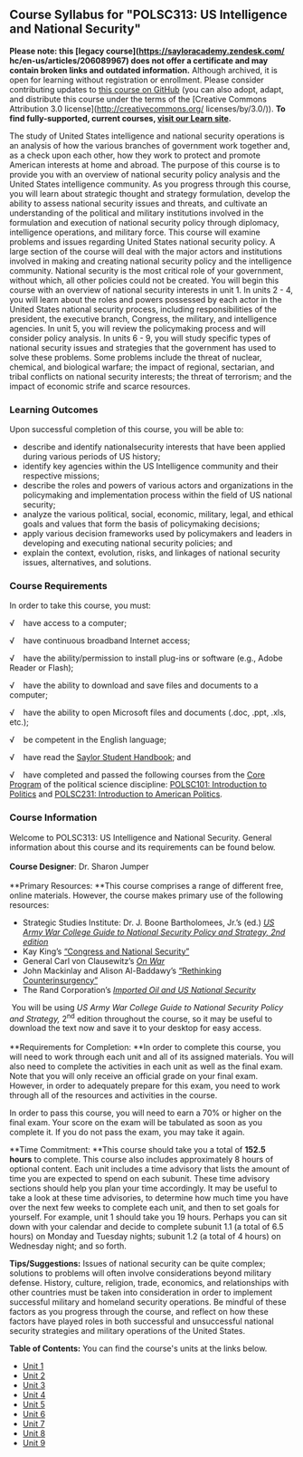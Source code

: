 Course Syllabus for "POLSC313: US Intelligence and National Security"
---------------------------------------------------------------------

**Please note: this [legacy course](https://sayloracademy.zendesk.com/
hc/en-us/articles/206089967) does not offer a certificate and may contain 
broken links and outdated information.** Although archived, it is open 
for learning without registration or enrollment. Please consider contributing 
updates to [this course on GitHub](https://github.com/saylordotorg/course_polsc313) 
(you can also adopt, adapt, and distribute this course under the terms of 
the [Creative Commons Attribution 3.0 license](http://creativecommons.org/
licenses/by/3.0/)). **To find fully-supported, current courses, [visit our 
Learn site](https://learn.saylor.org).**

The study of United States intelligence and national security operations
is an analysis of how the various branches of government work together
and, as a check upon each other, how they work to protect and promote
American interests at home and abroad. The purpose of this course is to
provide you with an overview of national security policy analysis and
the United States intelligence community. As you progress through this
course, you will learn about strategic thought and strategy formulation,
develop the ability to assess national security issues and threats, and
cultivate an understanding of the political and military institutions
involved in the formulation and execution of national security policy
through diplomacy, intelligence operations, and military force. This
course will examine problems and issues regarding United States national
security policy. A large section of the course will deal with the major
actors and institutions involved in making and creating national
security policy and the intelligence community. National security is the
most critical role of your government, without which, all other policies
could not be created. You will begin this course with an overview of
national security interests in unit 1. In units 2 - 4, you will learn
about the roles and powers possessed by each actor in the United States
national security process, including responsibilities of the president,
the executive branch, Congress, the military, and intelligence agencies.
In unit 5, you will review the policymaking process and will consider
policy analysis. In units 6 - 9, you will study specific types of
national security issues and strategies that the government has used to
solve these problems. Some problems include the threat of nuclear,
chemical, and biological warfare; the impact of regional, sectarian, and
tribal conflicts on national security interests; the threat of
terrorism; and the impact of economic strife and scarce resources.

### Learning Outcomes

Upon successful completion of this course, you will be able to:  

-   describe and identify nationalsecurity interests that have been
    applied during various periods of US history;
-   identify key agencies within the US Intelligence community and their
    respective missions;
-   describe the roles and powers of various actors and organizations in
    the policymaking and implementation process within the field of US
    national security;
-   analyze the various political, social, economic, military, legal,
    and ethical goals and values that form the basis of policymaking
    decisions;
-   apply various decision frameworks used by policymakers and leaders
    in developing and executing national security policies; and
-   explain the context, evolution, risks, and linkages of national
    security issues, alternatives, and solutions.

### Course Requirements

In order to take this course, you must:  
  
 √    have access to a computer;  
  
 √    have continuous broadband Internet access;  
  
 √    have the ability/permission to install plug-ins or software (e.g.,
Adobe Reader or Flash);  
  
 √    have the ability to download and save files and documents to a
computer;  
  
 √    have the ability to open Microsoft files and documents (.doc,
.ppt, .xls, etc.);  
  
 √    be competent in the English language;  
  
 √    have read the [Saylor Student
Handbook](http://www.saylor.org/site/wp-content/uploads/2012/05/Saylor-StudentHandbook.pdf);
and  
  
 √    have completed and passed the following courses from the [Core
Program](http://www.saylor.org/majors/political-science/) of the
political science discipline: [POLSC101: Introduction to
Politics](http://www.saylor.org/courses/polsc101/) and [POLSC231:
Introduction to American
Politics](http://www.saylor.org/courses/polsc231/).

### Course Information

Welcome to POLSC313: US Intelligence and National Security. General
information about this course and its requirements can be found below.  
    
 **Course Designer**: Dr. Sharon Jumper  
    
 **Primary Resources: **This course comprises a range of different free,
online materials. However, the course makes primary use of the following
resources:  

-   Strategic Studies Institute: Dr. J. Boone Bartholomees, Jr.’s (ed.)
    [*US Army War College Guide to National Security Policy and
    Strategy, 2nd
    edition*](http://www.strategicstudiesinstitute.army.mil/pubs/display.cfm?pubid=708)
-   Kay King’s [“Congress and National
    Security”](http://www.cfr.org/congress/congress-national-security/p23359)
-   General Carl von Clausewitz’s [*On
    War*](http://www.clausewitz.com/readings/OnWar1873/TOC.htm)
-   John Mackinlay and Alison Al-Baddawy’s [“Rethinking
    Counterinsurgency”](http://www.rand.org/pubs/monographs/MG595z5.html)
-   The Rand Corporation’s [*Imported Oil and US National
    Security*](http://oai.dtic.mil/oai/oai?verb=getRecord&metadataPrefix=html&identifier=ADA502804)

 You will be using *US Army War College Guide to National Security
Policy and Strategy,* 2<sup>nd</sup> edition throughout the course, so
it may be useful to download the text now and save it to your desktop
for easy access.  
    
 **Requirements for Completion: **In order to complete this course, you
will need to work through each unit and all of its assigned materials.
You will also need to complete the activities in each unit as well as
the final exam.  
 Note that you will only receive an official grade on your final exam.
However, in order to adequately prepare for this exam, you need to work
through all of the resources and activities in the course.  
  
 In order to pass this course, you will need to earn a 70% or higher on
the final exam. Your score on the exam will be tabulated as soon as you
complete it. If you do not pass the exam, you may take it again.  
  
 **Time Commitment: **This course should take you a total of **152.5
hours** to complete. This course also includes approximately 8 hours of
optional content. Each unit includes a time advisory that lists the
amount of time you are expected to spend on each subunit. These time
advisory sections should help you plan your time accordingly. It may be
useful to take a look at these time advisories, to determine how much
time you have over the next few weeks to complete each unit, and then to
set goals for yourself. For example, unit 1 should take you 19
hours. Perhaps you can sit down with your calendar and decide to
complete subunit 1.1 (a total of 6.5 hours) on Monday and Tuesday
nights; subunit 1.2 (a total of 4 hours) on Wednesday night; and so
forth.  
  
 **Tips/Suggestions:** Issues of national security can be quite complex;
solutions to problems will often involve considerations beyond military
defense. History, culture, religion, trade, economics, and relationships
with other countries must be taken into consideration in order to
implement successful military and homeland security operations. Be
mindful of these factors as you progress through the course, and reflect
on how these factors have played roles in both successful and
unsuccessful national security strategies and military operations of the
United States.  
  
**Table of Contents:** You can find the course's units at the links below.

- [Unit 1](https://legacy.saylor.org/polsc313/Unit01/)
- [Unit 2](https://legacy.saylor.org/polsc313/Unit02/)
- [Unit 3](https://legacy.saylor.org/polsc313/Unit03/)
- [Unit 4](https://legacy.saylor.org/polsc313/Unit04/)
- [Unit 5](https://legacy.saylor.org/polsc313/Unit05/)
- [Unit 6](https://legacy.saylor.org/polsc313/Unit06/)
- [Unit 7](https://legacy.saylor.org/polsc313/Unit07/)
- [Unit 8](https://legacy.saylor.org/polsc313/Unit08/)
- [Unit 9](https://legacy.saylor.org/polsc313/Unit09/)
